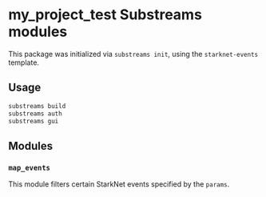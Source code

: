 # my_project_test Substreams modules

This package was initialized via `substreams init`, using the `starknet-events` template.

## Usage

```bash
substreams build
substreams auth
substreams gui
```

## Modules

### `map_events`

This module filters certain StarkNet events specified by the `params`.
